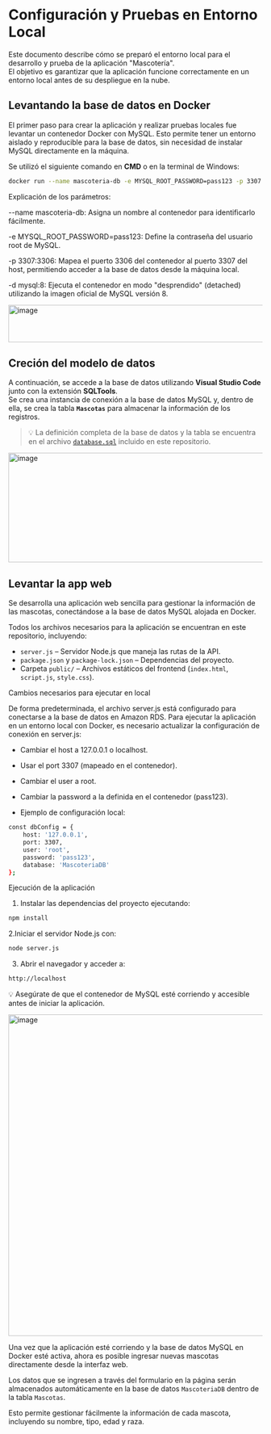 # Configuración y Pruebas en Entorno Local

Este documento describe cómo se preparó el entorno local para el desarrollo y prueba de la aplicación "Mascotería".  
El objetivo es garantizar que la aplicación funcione correctamente en un entorno local antes de su despliegue en la nube.

## Levantando la base de datos en Docker

El primer paso para crear la aplicación y realizar pruebas locales fue levantar un contenedor Docker con MySQL. Esto permite tener un entorno aislado y reproducible para la base de datos, sin necesidad de instalar MySQL directamente en la máquina.

Se utilizó el siguiente comando en **CMD** o en la terminal de Windows:

```bash
docker run --name mascoteria-db -e MYSQL_ROOT_PASSWORD=pass123 -p 3307:3306 -d mysql:8
```
Explicación de los parámetros:

--name mascoteria-db: Asigna un nombre al contenedor para identificarlo fácilmente.

-e MYSQL_ROOT_PASSWORD=pass123: Define la contraseña del usuario root de MySQL.

-p 3307:3306: Mapea el puerto 3306 del contenedor al puerto 3307 del host, permitiendo acceder a la base de datos desde la máquina local.

-d mysql:8: Ejecuta el contenedor en modo "desprendido" (detached) utilizando la imagen oficial de MySQL versión 8.

<img width="921" height="74" alt="image" src="https://github.com/user-attachments/assets/f88eb8a2-bcf1-4769-9416-c2742d8ee3b5" />

## Creción del modelo de datos

A continuación, se accede a la base de datos utilizando **Visual Studio Code** junto con la extensión **SQLTools**.  
Se crea una instancia de conexión a la base de datos MySQL y, dentro de ella, se crea la tabla **`Mascotas`** para almacenar la información de los registros.  

> 💡 La definición completa de la base de datos y la tabla se encuentra en el archivo [`database.sql`](./database.sql) incluido en este repositorio.

<img width="921" height="217" alt="image" src="https://github.com/user-attachments/assets/480163c7-0314-4f8b-b6bc-5fdd1f902317" />

## Levantar la app web

Se desarrolla una aplicación web sencilla para gestionar la información de las mascotas, conectándose a la base de datos MySQL alojada en Docker.  

Todos los archivos necesarios para la aplicación se encuentran en este repositorio, incluyendo:

- `server.js` – Servidor Node.js que maneja las rutas de la API.
- `package.json` y `package-lock.json` – Dependencias del proyecto.
- Carpeta `public/` – Archivos estáticos del frontend (`index.html`, `script.js`, `style.css`).

Cambios necesarios para ejecutar en local

De forma predeterminada, el archivo server.js está configurado para conectarse a la base de datos en Amazon RDS.
Para ejecutar la aplicación en un entorno local con Docker, es necesario actualizar la configuración de conexión en server.js:

- Cambiar el host a 127.0.0.1 o localhost.

- Usar el port 3307 (mapeado en el contenedor).

- Cambiar el user a root.

- Cambiar la password a la definida en el contenedor (pass123).

- Ejemplo de configuración local:

```bash
const dbConfig = {
    host: '127.0.0.1',
    port: 3307,
    user: 'root',
    password: 'pass123',
    database: 'MascoteriaDB'
};
```

Ejecución de la aplicación

1. Instalar las dependencias del proyecto ejecutando:

```bash
npm install
```
2.Iniciar el servidor Node.js con:
```bash
node server.js
```
3. Abrir el navegador y acceder a:

```bash
http://localhost
```
💡 Asegúrate de que el contenedor de MySQL esté corriendo y accesible antes de iniciar la aplicación.

<img width="921" height="637" alt="image" src="https://github.com/user-attachments/assets/7fe3466b-2fb5-42b7-baaa-3c7d46433d01" />

Una vez que la aplicación esté corriendo y la base de datos MySQL en Docker esté activa, ahora es posible ingresar nuevas mascotas directamente desde la interfaz web.  

Los datos que se ingresen a través del formulario en la página serán almacenados automáticamente en la base de datos `MascoteriaDB` dentro de la tabla `Mascotas`.  

Esto permite gestionar fácilmente la información de cada mascota, incluyendo su nombre, tipo, edad y raza.
